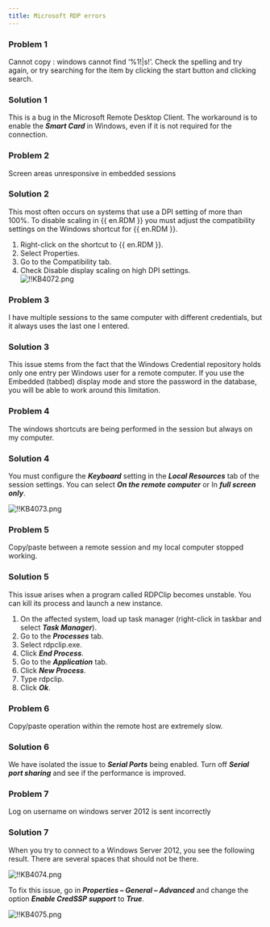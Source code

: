 ```yaml
---
title: Microsoft RDP errors
---
```

### Problem 1

Cannot copy <filename>: windows cannot find ‘%1!|s!’. Check the spelling and try again, or try searching for the item by clicking the start button and clicking search.

### Solution 1

This is a bug in the Microsoft Remote Desktop Client. The workaround is to enable the ***Smart Card*** in Windows, even if it is not required for the connection.

### Problem 2

Screen areas unresponsive in embedded sessions

### Solution 2

This most often occurs on systems that use a DPI setting of more than 100%. To disable scaling in {{ en.RDM }} you must adjust the compatibility settings on the Windows shortcut for {{ en.RDM }}.  

1. Right-click on the shortcut to {{ en.RDM }}.
1. Select Properties.
1. Go to the Compatibility tab.
1. Check Disable display scaling on high DPI settings.  
![!!KB4072.png](https://webdevolutions.azureedge.net/docs/en/kb/KB4072.png)
### Problem 3

I have multiple sessions to the same computer with different credentials, but it always uses the last one I entered.

### Solution 3

This issue stems from the fact that the Windows Credential repository holds only one entry per Windows user for a remote computer. If you use the Embedded (tabbed) display mode and store the password in the database, you will be able to work around this limitation.

### Problem 4

The windows shortcuts are being performed in the session but always on my computer.

### Solution 4

You must configure the ***Keyboard*** setting in the ***Local Resources*** tab of the session settings. You can select ***On the remote computer*** or In ***full screen only***.  

![!!KB4073.png](https://webdevolutions.azureedge.net/docs/en/kb/KB4073.png)

### Problem 5

Copy/paste between a remote session and my local computer stopped working.

### Solution 5

This issue arises when a program called RDPClip becomes unstable. You can kill its process and launch a new instance.  

1. On the affected system, load up task manager (right-click in taskbar and select ***Task Manager***).
1. Go to the ***Processes*** tab.
1. Select rdpclip.exe.
1. Click ***End Process***.
1. Go to the ***Application*** tab.
1. Click ***New Process***.
1. Type rdpclip.
1. Click ***Ok***.

### Problem 6

Copy/paste operation within the remote host are extremely slow.

### Solution 6

We have isolated the issue to ***Serial Ports*** being enabled. Turn off ***Serial port sharing*** and see if the performance is improved.

### Problem 7

Log on username on windows server 2012 is sent incorrectly

### Solution 7

When you try to connect to a Windows Server 2012, you see the following result. There are several spaces that should not be there.  

![!!KB4074.png](https://webdevolutions.azureedge.net/docs/en/kb/KB4074.png)  

To fix this issue, go in ***Properties – General – Advanced*** and change the option ***Enable CredSSP support*** to ***True***.  

![!!KB4075.png](https://webdevolutions.azureedge.net/docs/en/kb/KB4075.png)
